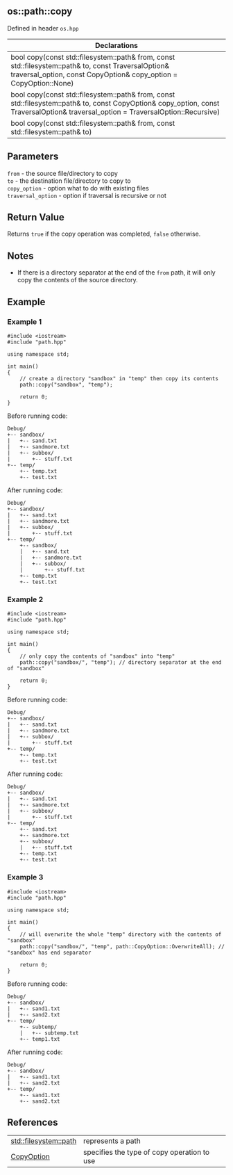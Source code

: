 ## os::path::copy
Defined in header `os.hpp`

| Declarations |
| --- |
| bool copy(const std::filesystem::path& from, const std::filesystem::path& to, const TraversalOption& traversal_option, const CopyOption& copy_option = CopyOption::None) |
| bool copy(const std::filesystem::path& from, const std::filesystem::path& to, const CopyOption& copy_option, const TraversalOption& traversal_option = TraversalOption::Recursive)
| bool copy(const std::filesystem::path& from, const std::filesystem::path& to) |

## Parameters
`from` - the source file/directory to copy \
`to` - the destination file/directory to copy to \
`copy_option` - option what to do with existing files \
`traversal_option` - option if traversal is recursive or not

## Return Value
Returns `true` if the copy operation was completed, `false` otherwise.

## Notes
- If there is a directory separator at the end of the `from` path, it will only copy the contents of the source directory.

## Example
### Example 1
```
#include <iostream>
#include "path.hpp"

using namespace std;

int main()
{
    // create a directory "sandbox" in "temp" then copy its contents
    path::copy("sandbox", "temp"); 

    return 0;
}
```
Before running code:
```
Debug/
+-- sandbox/
|   +-- sand.txt
|   +-- sandmore.txt
|   +-- subbox/
|       +-- stuff.txt
+-- temp/
    +-- temp.txt
    +-- test.txt
```
After running code:
```
Debug/
+-- sandbox/
|   +-- sand.txt
|   +-- sandmore.txt
|   +-- subbox/
|       +-- stuff.txt
+-- temp/
    +-- sandbox/
    |   +-- sand.txt
    |   +-- sandmore.txt
    |   +-- subbox/
    |       +-- stuff.txt
    +-- temp.txt
    +-- test.txt
```

### Example 2
```
#include <iostream>
#include "path.hpp"

using namespace std;

int main()
{
    // only copy the contents of "sandbox" into "temp"
    path::copy("sandbox/", "temp"); // directory separator at the end of "sandbox"

    return 0;
}
```
Before running code:
```
Debug/
+-- sandbox/
|   +-- sand.txt
|   +-- sandmore.txt
|   +-- subbox/
|       +-- stuff.txt
+-- temp/
    +-- temp.txt
    +-- test.txt
```
After running code:
```
Debug/
+-- sandbox/
|   +-- sand.txt
|   +-- sandmore.txt
|   +-- subbox/
|       +-- stuff.txt
+-- temp/
    +-- sand.txt
    +-- sandmore.txt
    +-- subbox/
    |   +-- stuff.txt
    +-- temp.txt
    +-- test.txt
```

### Example 3
```
#include <iostream>
#include "path.hpp"

using namespace std;

int main()
{
    // will overwrite the whole "temp" directory with the contents of "sandbox"
    path::copy("sandbox/", "temp", path::CopyOption::OverwriteAll); // "sandbox" has end separator

    return 0;
}
```
Before running code:
```
Debug/
+-- sandbox/
|   +-- sand1.txt
|   +-- sand2.txt
+-- temp/
    +-- subtemp/
    |   +-- subtemp.txt
    +-- temp1.txt
```
After running code:
```
Debug/
+-- sandbox/
|   +-- sand1.txt
|   +-- sand2.txt
+-- temp/
    +-- sand1.txt
    +-- sand2.txt
```

## References
| | |
| --- | --- |
| [std::filesystem::path](https://en.cppreference.com/w/cpp/filesystem/path) | represents a path |
| [CopyOption](../Enums/CopyOption.md) | specifies the type of copy operation to use |